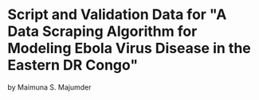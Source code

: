 # Script and Validation Data for "A Data Scraping Algorithm for Modeling Ebola Virus Disease in the Eastern DR Congo"
by Maimuna S. Majumder
